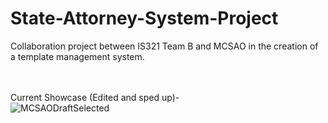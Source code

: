 # State-Attorney-System-Project
Collaboration project between IS321 Team B and MCSAO in the creation of a template management system.

<br><br>Current Showcase (Edited and sped up)-<br>
![MCSAODraftSelected](https://github.com/user-attachments/assets/1d745693-e4fc-4979-880e-232a80b3596a)
